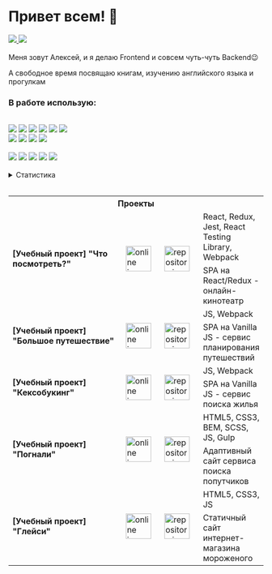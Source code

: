 # Привет всем! 👋

<a target="_blank" href="https://t.me/AlexMorozovDev">
    <img src="https://img.shields.io/badge/Telegram-1f1f1f?style=flat-square&logo=Telegram&labelColor=1f1f1f"/>
</a>
<a target="_blank" href="mailto:alex.morozov.webdev@gmail.com">
    <img src="https://img.shields.io/badge/Gmail-1f1f1f?style=flat-square&logo=Gmail&labelColor=1f1f1f"/>
</a>
<br>
<br>
  Меня зовут Алексей, и я делаю Frontend и совсем чуть-чуть Backend😉<br>

  А свободное время посвящаю книгам, изучению английского языка и прогулкам<br>
<h3>В&nbsp;работе&nbsp;использую:</h3><br>
<div>
  <div>
    <img src="https://img.shields.io/badge/HTML5-code-FF9200?style=flat-square&logo=HTML5&labelColor=black"/>
    <img src="https://img.shields.io/badge/CSS3-code-FF9200?style=flat-square&logo=CSS3&labelColor=black"/>
    <img src="https://img.shields.io/badge/BEM-code-FF9200?style=flat-square&labelColor=black"/>
    <img src="https://img.shields.io/badge/Sass-code-FF9200?style=flat-square&logo=Sass&labelColor=black">
    <img src="https://img.shields.io/badge/Javascript-code-FF9200?style=flat-square&logo=Javascript&labelColor=black"/>
    <img src="https://img.shields.io/badge/React-code-FF9200?style=flat-square&logo=React&labelColor=black"><br>
    <img src="https://img.shields.io/badge/Redux-code-FF9200?style=flat-square&logo=Redux&labelColor=black">
    <img src="https://img.shields.io/badge/StyledComponents-code-FF9200?style=flat-square&logo=styled-components&labelColor=black">
    <img src="https://img.shields.io/badge/Jest-code-FF9200?style=flat-square&logo=Jest&labelColor=black">
    <img src="https://img.shields.io/badge/NodeJS-code-FF9200?style=flat-square&labelColor=black">
  </div><br>
  <div>
    <img src="https://img.shields.io/badge/ESlint-tool-1924B1?style=flat-square&logo=ESlint&labelColor=black">
    <img src="https://img.shields.io/badge/Webpack-tool-1924B1?style=flat-square&logo=Webpack&labelColor=black">
    <img src="https://img.shields.io/badge/TravisCI-tool-1924B1?style=flat-square&logo=Travis-CI&labelColor=black">
    <img src="https://img.shields.io/badge/Vercel-tool-1924B1?style=flat-square&logo=Vercel&labelColor=black">
    <img src="https://img.shields.io/badge/Figma-tool-1924B1?style=flat-square&logo=Figma&labelColor=black">
  </div>
</div>
<br>
<details>
  <summary>Статистика</summary>
  <p>
    <img height="180px" src="https://github-readme-stats.vercel.app/api?username=AMorozov-web&show_icons=true&theme=radical" />
    <img height="180px" src="https://github-readme-stats-eight-theta.vercel.app/api/top-langs/?username=AMorozov-web&theme=radical&layout=compact" />
  </p>
  <!-- <img height="180px" src="https://github-readme-stats.vercel.app/api?username=AMorozov-web&hide_title=true&hide_border=true&show_icons=true&include_all_commits=true&count_private=true&line_height=27&text_color=000&icon_color=000&bg_color=ffa400,ffcc40,ff9400,009999,689ad3&theme=graywhite" /><br> -->
</details>
<br>
<table>
  <tr>
    <th colspan="4">
      Проекты
    </th>
  </tr>
  <tr>
    <td rowspan="2" width="360">
      <b>[Учебный проект] "Что посмотреть?"</b>
    </td>
    <td rowspan="2" width="78">
      <a target="_blank" href="https://github.com/AMorozov-web/What-to-watch-6">
        <img width="50" alt="online icon" src="https://i.ibb.co/vBLtH3g/eye.png" />
      </a>
    </td>
    <td rowspan="2" width="78">
      <a target="_blank" href="https://github.com/AMorozov-web/What-to-watch-6">
        <img width="50" alt="repository icon" src="https://i.ibb.co/mJ1Gf5Q/icon.png" />
      </a>
    </td>
    <td width="fit-content">
      React, Redux, Jest, React Testing Library, Webpack
    </td>
  </tr>
  <tr>
    <td>
      SPA на React/Redux - онлайн-кинотеатр
    </td>
  </tr>
  <tr>
    <td rowspan="2" width="360">
      <b>[Учебный проект] "Большое путешествие"</b>
    </td>
    <td rowspan="2" width="78">
      <a target="_blank" href="https://github.com/AMorozov-web/Big-trip-13">
        <img width="50" alt="online icon" src="https://i.ibb.co/vBLtH3g/eye.png" />
      </a>
    </td>
    <td rowspan="2" width="78">
      <a target="_blank" href="https://github.com/AMorozov-web/Big-trip-13">
        <img width="50" alt="repository icon" src="https://i.ibb.co/mJ1Gf5Q/icon.png" />
      </a>
    </td>
    <td>
      JS, Webpack
    </td>
  </tr>
  <tr>
    <td>
      SPA на Vanilla JS - сервис планирования путешествий
    </td>
  </tr>
  <tr>
    <td rowspan="2" width="360">
      <b>[Учебный проект] "Кексобукинг"</b>
    </td>
    <td rowspan="2" width="78">
      <a target="_blank" href="https://github.com/AMorozov-web/Keksobooking-21">
        <img width="50" alt="online icon" src="https://i.ibb.co/vBLtH3g/eye.png" />
      </a>
    </td>
    <td rowspan="2" width="78">
      <a target="_blank" href="https://github.com/AMorozov-web/Keksobooking-21">
        <img width="50" alt="repository icon" src="https://i.ibb.co/mJ1Gf5Q/icon.png" />
      </a>
    </td>
    <td>
      JS, Webpack
    </td>
  </tr>
  <tr>
    <td>
      SPA на Vanilla JS - сервис поиска жилья
    </td>
  </tr>
  <tr>
    <td rowspan="2" width="360">
      <b>[Учебный проект] "Погнали"</b>
    </td>
    <td rowspan="2" width="78">
      <a target="_blank" href="https://github.com/AMorozov-web/Pognali-20">
        <img width="50" alt="online icon" src="https://i.ibb.co/vBLtH3g/eye.png" />
      </a>
    </td>
    <td rowspan="2" width="78">
      <a target="_blank" href="https://github.com/AMorozov-web/Pognali-20">
        <img width="50" alt="repository icon" src="https://i.ibb.co/mJ1Gf5Q/icon.png" />
      </a>
    </td>
    <td>
      HTML5, CSS3, BEM, SCSS, JS, Gulp
    </td>
  </tr>
  <tr>
    <td>Адаптивный сайт сервиса поиска попутчиков</td>
  </tr>
  <tr>
    <td rowspan="2" width="360">
      <b>[Учебный проект] "Глейси"</b>
    </td>
    <td rowspan="2" width="78">
      <a target="_blank" href="https://github.com/AMorozov-web/Gllacy-28">
        <img width="50" alt="online icon" src="https://i.ibb.co/vBLtH3g/eye.png" />
      </a>
    </td>
    <td rowspan="2" width="78">
      <a target="_blank" href="https://github.com/AMorozov-web/Gllacy-28">
        <img width="50" alt="repository icon" src="https://i.ibb.co/mJ1Gf5Q/icon.png" />
      </a>
    </td>
    <td>HTML5, CSS3, JS</td>
  </tr>
  <tr>
    <td>Статичный сайт интернет-магазина мороженого</td>
  </tr>
</table>

<!--
Here are some ideas to get you started:

- 🔭 I’m currently working on ...
- 🌱 I’m currently learning ...
- 👯 I’m looking to collaborate on ...
- 🤔 I’m looking for help with ...
- 💬 Ask me about ...
- 📫 How to reach me: ...
- 😄 Pronouns: ...
- ⚡ Fun fact: ...
-->
